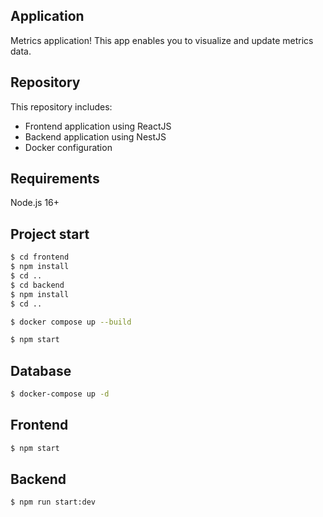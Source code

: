 ## Application

Metrics application! This app enables you to visualize and update metrics data.

## Repository

This repository includes:
- Frontend application using ReactJS
- Backend application using NestJS
- Docker configuration

## Requirements

Node.js 16+



## Project start

```bash
$ cd frontend
$ npm install
$ cd ..
$ cd backend
$ npm install
$ cd ..
```
```bash
$ docker compose up --build
```
```bash
$ npm start
```

## Database

```bash
$ docker-compose up -d
```

## Frontend

```bash
$ npm start
```

## Backend

```bash
$ npm run start:dev
```
